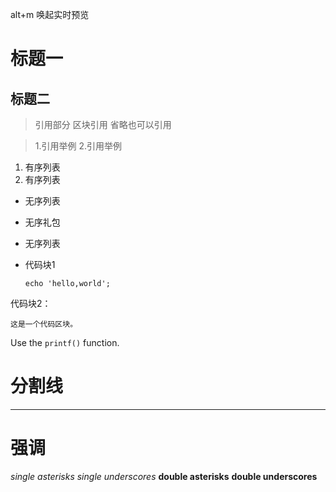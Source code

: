 alt+m 唤起实时预览


#   标题一
##  标题二

>   引用部分
>   区块引用
省略也可以引用

>   1.引用举例
>   2.引用举例

1.  有序列表
2.  有序列表

*   无序列表
+   无序礼包
-   无序列表




*   代码块1

        echo 'hello,world';


代码块2：

    这是一个代码区块。

Use the `printf()` function.

#   分割线
***


#   强调
*single asterisks*
_single underscores_
**double asterisks**
__double underscores__


